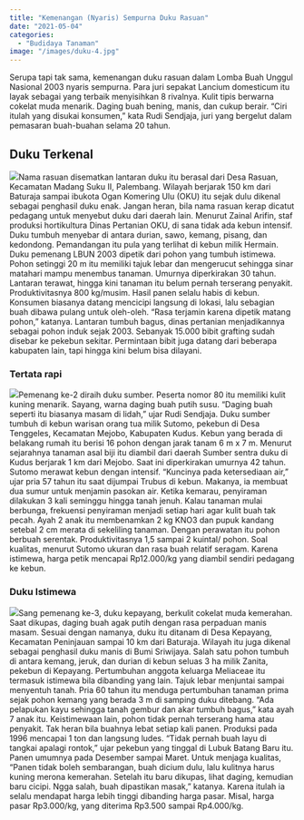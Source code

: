 ```yaml
---
title: "Kemenangan (Nyaris) Sempurna Duku Rasuan"
date: "2021-05-04"
categories: 
  - "Budidaya Tanaman"
image: "/images/duku-4.jpg"
---
```


Serupa tapi tak sama, kemenangan duku rasuan dalam Lomba Buah Unggul Nasional 2003 nyaris sempurna. Para juri sepakat Lancium domesticum itu layak sebagai yang terbaik menyisihkan 8 rivalnya. Kulit tipis berwarna cokelat muda menarik. Daging buah bening, manis, dan cukup berair. “Ciri itulah yang disukai konsumen,” kata Rudi Sendjaja, juri yang bergelut dalam pemasaran buah-buahan selama 20 tahun.

## Duku Terkenal

[![](/images/duku-2.jpg)](http://localhost/mitra/wp-content/uploads/2021/05/duku-2.jpg)Nama rasuan disematkan lantaran duku itu berasal dari Desa Rasuan, Kecamatan Madang Suku II, Palembang. Wilayah berjarak 150 km dari Baturaja sampai ibukota Ogan Komering Ulu (OKU) itu sejak dulu dikenal sebagai penghasil duku enak. Jangan heran, bila nama rasuan kerap dicatut pedagang untuk menyebut duku dari daerah lain. Menurut Zainal Arifin, staf produksi hortikultura Dinas Pertanian OKU, di sana tidak ada kebun intensif. Duku tumbuh menyebar di antara durian, sawo, kemang, pisang, dan kedondong. Pemandangan itu pula yang terlihat di kebun milik Hermain. Duku pemenang LBUN 2003 dipetik dari pohon yang tumbuh istimewa. Pohon setinggi 20 m itu memiliki tajuk lebar dan mengerucut sehingga sinar matahari mampu menembus tanaman. Umurnya diperkirakan 30 tahun. Lantaran terawat, hingga kini tanaman itu belum pernah terserang penyakit. Produktivitasnya 800 kg/musim. Hasil panen selalu habis di kebun. Konsumen biasanya datang mencicipi langsung di lokasi, lalu sebagian buah dibawa pulang untuk oleh-oleh. “Rasa terjamin karena dipetik matang pohon,” katanya. Lantaran tumbuh bagus, dinas pertanian menjadikannya sebagai pohon induk sejak 2003. Sebanyak 15.000 bibit grafting sudah disebar ke pekebun sekitar. Permintaan bibit juga datang dari beberapa kabupaten lain, tapi hingga kini belum bisa dilayani.

### Tertata rapi

[![](/images/duku-3.jpg)](http://localhost/mitra/wp-content/uploads/2021/05/duku-3.jpg)Pemenang ke-2 diraih duku sumber. Peserta nomor 80 itu memiliki kulit kuning menarik. Sayang, warna daging buah putih susu. “Daging buah seperti itu biasanya masam di lidah,” ujar Rudi Sendjaja. Duku sumber tumbuh di kebun warisan orang tua milik Sutomo, pekebun di Desa Tenggeles, Kecamatan Mejobo, Kabupaten Kudus. Kebun yang berada di belakang rumah itu berisi 16 pohon dengan jarak tanam 6 m x 7 m. Menurut sejarahnya tanaman asal biji itu diambil dari daerah Sumber sentra duku di Kudus berjarak 1 km dari Mejobo. Saat ini diperkirakan umurnya 42 tahun. Sutomo merawat kebun dengan intensif. “Kuncinya pada ketersediaan air,” ujar pria 57 tahun itu saat dijumpai Trubus di kebun. Makanya, ia membuat dua sumur untuk menjamin pasokan air. Ketika kemarau, penyiraman dilakukan 3 kali seminggu hingga tanah jenuh. Kalau tanaman mulai berbunga, frekuensi penyiraman menjadi setiap hari agar kulit buah tak pecah. Ayah 2 anak itu membenamkan 2 kg KNO3 dan pupuk kandang setebal 2 cm merata di sekeliling tanaman. Dengan perawatan itu pohon berbuah serentak. Produktivitasnya 1,5 sampai 2 kuintal/ pohon. Soal kualitas, menurut Sutomo ukuran dan rasa buah relatif seragam. Karena istimewa, harga petik mencapai Rp12.000/kg yang diambil sendiri pedagang ke kebun.

### Duku Istimewa

[![](/images/duku-1.jpg)](http://localhost/mitra/wp-content/uploads/2021/05/duku-1.jpg)Sang pemenang ke-3, duku kepayang, berkulit cokelat muda kemerahan. Saat dikupas, daging buah agak putih dengan rasa perpaduan manis masam. Sesuai dengan namanya, duku itu ditanam di Desa Kepayang, Kecamatan Peninjauan sampai 10 km dari Baturaja. Wilayah itu juga dikenal sebagai penghasil duku manis di Bumi Sriwijaya. Salah satu pohon tumbuh di antara kemang, jeruk, dan durian di kebun seluas 3 ha milik Zanita, pekebun di Kepayang. Pertumbuhan anggota keluarga Meliaceae itu termasuk istimewa bila dibanding yang lain. Tajuk lebar menjuntai sampai menyentuh tanah. Pria 60 tahun itu menduga pertumbuhan tanaman prima sejak pohon kemang yang berada 3 m di samping duku ditebang. “Ada pelapukan kayu sehingga tanah gembur dan akar tumbuh bagus,” kata ayah 7 anak itu. Keistimewaan lain, pohon tidak pernah terserang hama atau penyakit. Tak heran bila buahnya lebat setiap kali panen. Produksi pada 1996 mencapai 1 ton dan langsung ludes. “Tidak pernah buah layu di tangkai apalagi rontok,” ujar pekebun yang tinggal di Lubuk Batang Baru itu. Panen umumnya pada Desember sampai Maret. Untuk menjaga kualitas, “Panen tidak boleh sembarangan, buah dicium dulu, lalu kulitnya harus kuning merona kemerahan. Setelah itu baru dikupas, lihat daging, kemudian baru cicipi. Ngga salah, buah dipastikan masak,” katanya. Karena itulah ia selalu mendapat harga lebih tinggi dibanding harga pasar. Misal, harga pasar Rp3.000/kg, yang diterima Rp3.500 sampai Rp4.000/kg.
